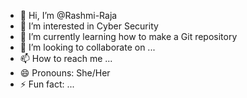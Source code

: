 - 👋 Hi, I’m @Rashmi-Raja
- 👀 I’m interested in Cyber Security
- 🌱 I’m currently learning how to make a Git repository
- 💞️ I’m looking to collaborate on ...
- 📫 How to reach me ...
- 😄 Pronouns: She/Her
- ⚡ Fun fact: ...

<!---
Rashmi-Raja/Rashmi-Raja is a ✨ special ✨ repository because its `README.md` (this file) appears on your GitHub profile.
You can click the Preview link to take a look at your changes.
--->

